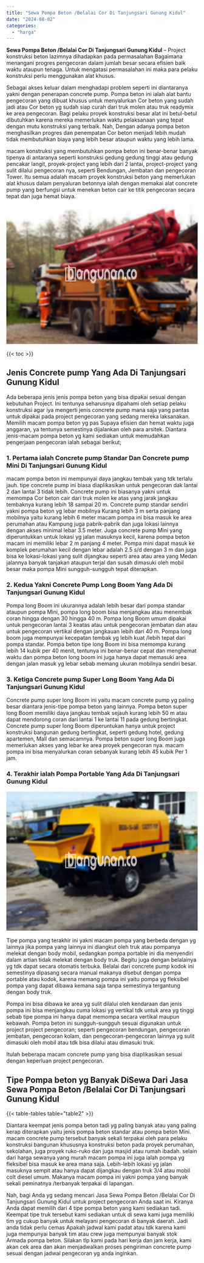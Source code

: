 ```yaml
---
title: "Sewa Pompa Beton /Belalai Cor Di Tanjungsari Gunung Kidul"
date: "2024-08-02"
categories: 
  - "harga"
---
```


**Sewa Pompa Beton /Belalai Cor Di Tanjungsari Gunung Kidul** – Project konstruksi beton lazimnya dihadapkan pada permasalahan Bagaimana menangani progres pengecoran dalam jumlah besar secara efisien baik waktu ataupun tenaga. Untuk mengatasi permasalahan ini maka para pelaku konstruksi perlu menggunakan alat khusus.

Sebagai akses keluar dalam menghadapi problem seperti ini diantaranya yakni dengan penerapan concrete pump. Pompa beton ini ialah alat bantu pengecoran yang dibuat khusus untuk menyalurkan Cor beton yang sudah jadi atau Cor beton yg sudah siap curah dari truk molen atau truk readymix ke area pengecoran. Bagi pelaku proyek konstruksi besar alat ini betul-betul dibutuhkan karena mereka memerlukan waktu pelaksanaan yang tepat dengan mutu konstruksi yang terbaik. Nah, Dengan adanya pompa beton menghasilkan progres dan penempatan Cor beton menjadi lebih mudah tidak membutuhkan biaya yang lebih besar ataupun waktu yang lebih lama.

macam konstruksi yang membutuhkan pompa beton ini benar-benar banyak tipenya di antaranya seperti konstruksi gedung gedung tinggi atau gedung pencakar langit, proyek-project yang lebih dari 2 lantai, project-project yang sulit dilalui pengecoran nya, seperti Bendungan, Jembatan dan pengecoran Tower. Itu semua adalah macam proyek konstruksi beton yang memerlukan alat khusus dalam penyaluran betonnya ialah dengan memakai alat concrete pump yang berfungsi untuk menekan beton cair ke titik pengecoran secara tepat dan juga hemat biaya.

![Sewa Pompa Beton /Belalai Cor Di Tanjungsari Gunung Kidul](/images/sewa-concrete-pump-37.png)

{{< toc >}}

## Jenis Concrete pump Yang Ada Di Tanjungsari Gunung Kidul

Ada beberapa jenis jenis pompa beton yang bisa dipakai sesuai dengan kebutuhan Project. Ini tentunya seharusnya dipahami oleh setiap pelaku konstruksi agar iya mengerti jenis concrete pump mana saja yang pantas untuk dipakai pada project pengecoran yang sedang mereka laksanakan. Memilih macam pompa beton yg pas Supaya efisien dan hemat waktu juga anggaran, ya tentunya semestinya dijalankan oleh para arsitek. Diantara jenis-macam pompa beton yg kami sediakan untuk memudahkan pengerjaan pengecoran ialah sebagai berikut;

### 1\. Pertama ialah Concrete pump Standar Dan Concrete pump Mini Di Tanjungsari Gunung Kidul

macam pompa beton ini mempunyai daya jangkau tembak yang tdk terlalu jauh. tipe concrete pump ini biasa diaplikasikan untuk pengecoran dak lantai 2 dan lantai 3 tidak lebih. Concrete pump ini biasanya yakni untuk memompa Cor beton cair dari truk molen ke atas yang jarak jangkau tembaknya kurang lebih 18 sampai 20 m. Concrete pump standar sendiri yakni pompa beton yg lebar mobilnya Kurang lebih 3 m serta panjang mobilnya yaitu kurang lebih 6 meter macam pompa ini bisa masuk ke area perumahan atau Kampung juga pabrik-pabrik dan juga lokasi lainnya dengan akses minimal lebar 3.5 meter. Juga concrete pump Mini yang diperuntukkan untuk lokasi yg jalan masuknya kecil, karena pompa beton macam ini memiliki lebar 2 m panjang 4 meter. Pompa mini dapat masuk ke komplek perumahan kecil dengan lebar adalah 2.5 s/d dengan 3 m dan juga bisa ke lokasi-lokasi yang sulit dijangkau seperti area atau area yang Medan jalannya banyak tanjakan ataupun terjal dan susah dimasuki oleh mobil besar maka pompa Mini sungguh-sungguh tepat diterapkan.

### 2\. Kedua Yakni Concrete Pump Long Boom Yang Ada Di Tanjungsari Gunung Kidul

Pompa long Boom ini ukurannya adalah lebih besar dari pompa standar ataupun pompa Mini, pompa long boom bisa menjangkau atau menembak coran hingga dengan 30 hingga 40 m. Pompa long Boom umum dipakai untuk pengecoran lantai 3 keatas atau untuk pengecoran jembatan dan atau untuk pengecoran vertikal dengan jangkauan lebih dari 40 m. Pompa long boom juga mempunyai kecepatan tembak yg lebih kuat /lebih tepat dari pompa standar. Pompa beton tipe long Boom ini bisa memompa kurang lebih 14 kubik per 40 menit, tentunya ini benar-benar cepat dan menghemat waktu dan pompa beton long boom ini juga hanya dapat memasuki area dengan jalan masuk yg lebar sebab memang ukuran mobilnya sendiri besar.

### 3\. Ketiga Concrete pump Super Long Boom Yang Ada Di Tanjungsari Gunung Kidul

Concrete pump super long Boom ini yaitu macam concrete pump yg paling besar diantara jenis-tipe pompa beton yang lainnya. Pompa beton super long Boom memiliki daya jangkau tembak sejauh kurang lebih 50 m atau dapat mendorong coran dari lantai 1 ke lantai 11 pada gedung bertingkat. Concrete pump super long Boom diperuntukan hanya untuk project konstruksi bangunan gedung bertingkat, seperti gedung hotel, gedung apartemen, Mall dan semacamnya. Pompa beton super long Boom juga memerlukan akses yang lebar ke area proyek pengecoran nya. macam pompa ini bisa menyalurkan coran sebanyak kurang lebih 45 kubik Per 1 jam.

### 4\. Terakhir ialah Pompa Portable Yang Ada Di Tanjungsari Gunung Kidul

![Sewa Pompa Beton /Belalai Cor Di Tanjungsari Gunung Kidul](/images/sewa-concrete-pump-13.png)

Tipe pompa yang terakhir ini yakni macam pompa yang berbeda dengan yg lainnya jika pompa yang lainnya ini diangkut oleh truk atau pompanya melekat dengan body mobil, sedangkan pompa portable ini dia menyendiri dalam artian tidak melekat dengan body truk. Begitu juga dengan belalainya yg tdk dapat secara otomatis terbuka. Belalai dari concrete pump kodok ini semestinya dipasang secara manual makanya disebut dengan pompa portable atau kodok, karena memang pompa ini yaitu pompa yg fleksibel pompa yang dapat dibawa kemana saja tanpa semestinya tergantung dengan body truk.

Pompa ini bisa dibawa ke area yg sulit dilalui oleh kendaraan dan jenis pompa ini bisa menjangkau cuma lokasi yg vertikal tdk untuk area yg tinggi sebab tipe pompa ini hanya dapat memompa secara vertikal maupun kebawah. Pompa beton ini sungguh-sungguh sesuai digunakan untuk project project pengecoran; seperti pengecoran bendungan, pengecoran jembatan, pengecoran kolam, dan pengecoran-pengecoran lainnya yg sulit dimasuki oleh mobil atau tdk bisa dilalui atau dimasuki truk.

Itulah beberapa macam concrete pump yang bisa diaplikasikan sesuai dengan keperluan project pengecoran.

## Tipe Pompa beton yg Banyak DiSewa Dari Jasa Sewa Pompa Beton /Belalai Cor Di Tanjungsari Gunung Kidul

{{< table-tables table="table2" >}}

Diantara keempat jenis pompa beton tadi yg paling banyak atau yang paling kerap diterapkan yaitu jenis pompa beton standar atau pompa beton Mini. macam concrete pump tersebut banyak sekali terpakai oleh para pelaku konstruksi bangunan khususnya konstruksi beton pada proyek perumahan, sekolahan, juga proyek ruko-ruko dan juga masjid atau rumah ibadah. selain dari harga sewanya yang murah macam pompa ini juga ialah pompa yg fleksibel bisa masuk ke area mana saja. Lebih-lebih lokasi yg jalan masuknya sempit atau hanya dapat dijangkau dengan truk 3/4 atau mobil colt diesel umum. Makanya macam pompa ini yakni pompa yang banyak sekali peminatnya /terbanyak terpakai di lapangan.

Nah, bagi Anda yg sedang mencari Jasa Sewa Pompa Beton /Belalai Cor Di Tanjungsari Gunung Kidul untuk project pengecoran Anda saat ini. Kiranya Anda dapat memilih dari 4 tipe pompa beton yang kami sediakan tadi. Keempat tipe truk tersebut kami sediakan untuk di sewa kami juga memiliki tim yg cukup banyak untuk melayani pengecoran di banyak daerah. Jadi anda tidak perlu cemas Apakah jadwal kami padat atau tdk karena kami juga mempunyai banyak tim atau crew juga mempunyai banyak stok Armada pompa beton. Silakan tlp kami pada hari kerja dan jam kerja, kami akan cek area dan akan menjadwalkan proses pengiriman concrete pump sesuai dengan jadwal pengecoran yg anda inginkan.
